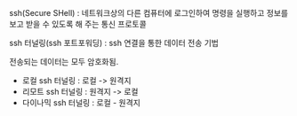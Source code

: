 ssh(Secure SHell)
: 네트워크상의 다른 컴퓨터에 로그인하여 명령을 실행하고 정보를 보고 받을 수 있도록 해 주는 통신 프로토콜

ssh 터널링(ssh 포트포워딩)
: ssh 연결을 통한 데이터 전송 기법

전송되는 데이터는 모두 암호화됨.

- 로컬 ssh 터널링 : 로컬 -> 원격지
- 리모트 ssh 터널링 : 원격지 -> 로컬
- 다이나믹 ssh 터널링 : 로컬 - 원격지